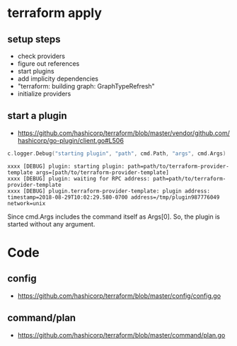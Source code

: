 # terraform apply
## setup steps
* check providers
* figure out references
* start plugins
* add implicity dependencies
* "terraform: building graph: GraphTypeRefresh"
* initialize providers
## start a plugin
* https://github.com/hashicorp/terraform/blob/master/vendor/github.com/hashicorp/go-plugin/client.go#L506
```go
c.logger.Debug("starting plugin", "path", cmd.Path, "args", cmd.Args)
```
```
xxxx [DEBUG] plugin: starting plugin: path=path/to/terraform-provider-template args=[path/to/terraform-provider-template]
xxxx [DEBUG] plugin: waiting for RPC address: path=path/to/terraform-provider-template
xxxx [DEBUG] plugin.terraform-provider-template: plugin address: timestamp=2018-08-29T10:02:29.580-0700 address=/tmp/plugin987776049 network=unix
```
Since cmd.Args includes the command itself as Args[0]. So, the plugin is started without any argument.

# Code

## config
* https://github.com/hashicorp/terraform/blob/master/config/config.go

## command/plan
* https://github.com/hashicorp/terraform/blob/master/command/plan.go
